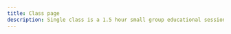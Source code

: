```yaml
---
title: Class page
description: Single class is a 1.5 hour small group educational session, consisting of presentation, exploration and collaboration.
---
```


<script setup>
import { defineClientComponent } from 'vitepress'

const ClassPage = defineClientComponent(() => import('./ClassPage.vue'))

</script>

<ClassPage />
